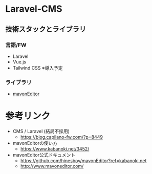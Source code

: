 # Laravel-CMS

## 技術スタックとライブラリ
### 言語/FW
* Laravel
* Vue.js
* Tailwind CSS ※導入予定

### ライブラリ
* [mavonEditor](https://github.com/hinesboy/mavonEditor?ref=kabanoki.net)

# 参考リンク
* CMS / Laravel (結局不採用)
  * https://blog.capilano-fw.com/?p=8449
* mavonEditorの使い方
  * https://www.kabanoki.net/3452/
* mavonEditor公式ドキュメント
  * https://github.com/hinesboy/mavonEditor?ref=kabanoki.net
  * http://www.mavoneditor.com/